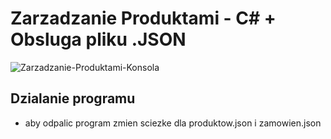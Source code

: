 # Zarzadzanie Produktami - C# + Obsluga pliku .JSON
![Zarzadzanie-Produktami-Konsola](https://github.com/nic00la1/Products_Management_ConsoleApp/assets/99048749/2ae6bfed-c0bd-41d8-9ba8-1ddcf1e91a61)

## Dzialanie programu
* aby odpalic program zmien sciezke dla produktow.json i zamowien.json
